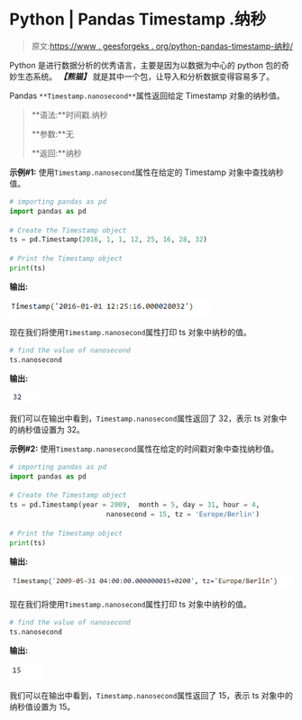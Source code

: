 # Python | Pandas Timestamp .纳秒

> 原文:[https://www . geesforgeks . org/python-pandas-timestamp-纳秒/](https://www.geeksforgeeks.org/python-pandas-timestamp-nanosecond/)

Python 是进行数据分析的优秀语言，主要是因为以数据为中心的 python 包的奇妙生态系统。 ***【熊猫】*** 就是其中一个包，让导入和分析数据变得容易多了。

Pandas `**Timestamp.nanosecond**`属性返回给定 Timestamp 对象的纳秒值。

> **语法:**时间戳.纳秒
> 
> **参数:**无
> 
> **返回:**纳秒

**示例#1:** 使用`Timestamp.nanosecond`属性在给定的 Timestamp 对象中查找纳秒值。

```py
# importing pandas as pd
import pandas as pd

# Create the Timestamp object
ts = pd.Timestamp(2016, 1, 1, 12, 25, 16, 28, 32)

# Print the Timestamp object
print(ts)
```

**输出:**

![](img/636663509f687b0b800154dfb442c303.png)

现在我们将使用`Timestamp.nanosecond`属性打印 ts 对象中纳秒的值。

```py
# find the value of nanosecond
ts.nanosecond
```

**输出:**

![](img/c18c95019ede55eb92ba28b636f466b6.png)

我们可以在输出中看到，`Timestamp.nanosecond`属性返回了 32，表示 ts 对象中的纳秒值设置为 32。

**示例#2:** 使用`Timestamp.nanosecond`属性在给定的时间戳对象中查找纳秒值。

```py
# importing pandas as pd
import pandas as pd

# Create the Timestamp object
ts = pd.Timestamp(year = 2009,  month = 5, day = 31, hour = 4,
                        nanosecond = 15, tz = 'Europe/Berlin')

# Print the Timestamp object
print(ts)
```

**输出:**

![](img/a8887daf21b84d689e9420b39c56049b.png)

现在我们将使用`Timestamp.nanosecond`属性打印 ts 对象中纳秒的值。

```py
# find the value of nanosecond
ts.nanosecond
```

**输出:**

![](img/8a48d6b0b1cea763a125796d2bfa0bfc.png)

我们可以在输出中看到，`Timestamp.nanosecond`属性返回了 15，表示 ts 对象中的纳秒值设置为 15。